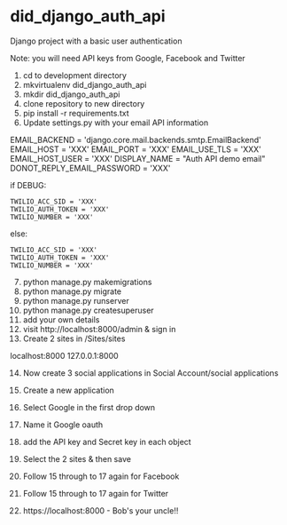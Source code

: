 # did_django_auth_api
Django project with a basic user authentication

Note: you will need API keys from Google, Facebook and Twitter

1) cd to development directory
2) mkvirtualenv did_django_auth_api
3) mkdir did_django_auth_api
4) clone repository to new directory
5) pip install -r requirements.txt
6) Update settings.py with your email API information

EMAIL_BACKEND = 'django.core.mail.backends.smtp.EmailBackend'
EMAIL_HOST = 'XXX'
EMAIL_PORT = 'XXX'
EMAIL_USE_TLS = 'XXX'
EMAIL_HOST_USER = 'XXX'
DISPLAY_NAME = "Auth API demo email"
DONOT_REPLY_EMAIL_PASSWORD = 'XXX'


if DEBUG:

    TWILIO_ACC_SID = 'XXX'
    TWILIO_AUTH_TOKEN = 'XXX'
    TWILIO_NUMBER = 'XXX'

else:

    TWILIO_ACC_SID = 'XXX'
    TWILIO_AUTH_TOKEN = 'XXX'
    TWILIO_NUMBER = 'XXX'


7) python manage.py makemigrations
8) python manage.py migrate
9) python manage.py runserver
10) python manage.py createsuperuser
11) add your own details
12) visit http://localhost:8000/admin & sign in
13) Create 2 sites in /Sites/sites

localhost:8000
127.0.0.1:8000

14) Now create 3 social applications in Social Account/social applications
15) Create a new application
16) Select Google in the first drop down
17) Name it Google oauth
16) add the API key and Secret key in each object
17) Select the 2 sites & then save
18) Follow 15 through to 17 again for Facebook
19) Follow 15 through to 17 again for Twitter


20) https://localhost:8000 - Bob's your uncle!! 

